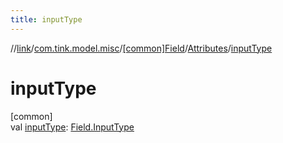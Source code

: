 ```yaml
---
title: inputType
---
```

//[link](../../../../index.html)/[com.tink.model.misc](../../index.html)/[[common]Field](../index.html)/[Attributes](index.html)/[inputType](input-type.html)



# inputType



[common]\
val [inputType](input-type.html): [Field.InputType](../-input-type/index.html)




